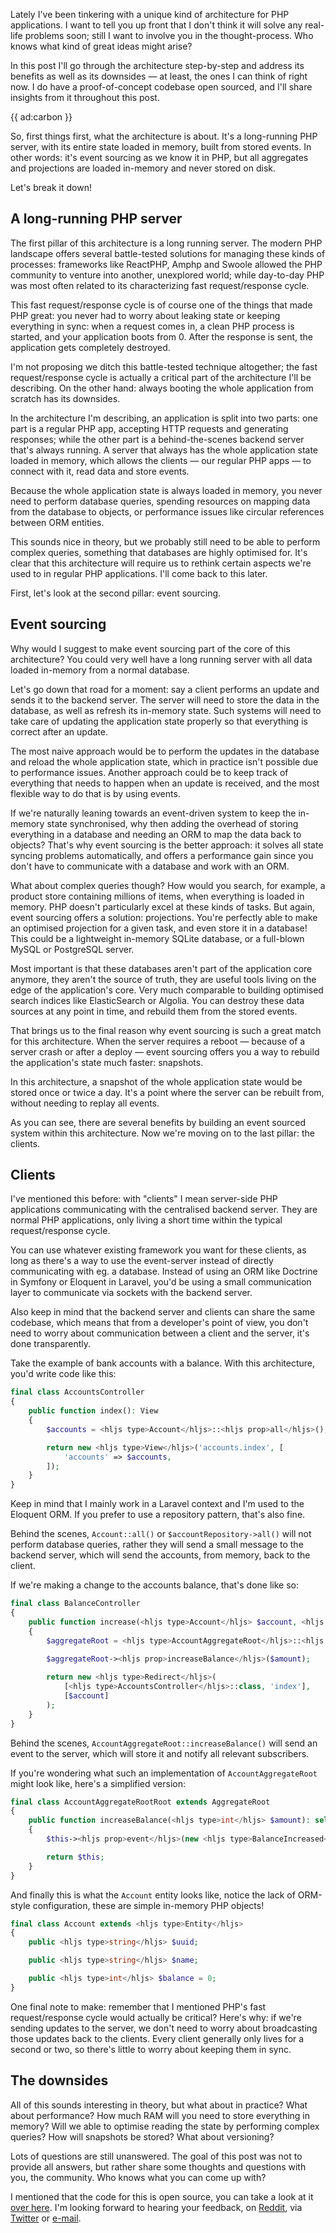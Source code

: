 Lately I've been tinkering with a unique kind of architecture for PHP applications. I want to tell you up front that I don't think it will solve any real-life problems soon; still I want to involve you in the thought-process. Who knows what kind of great ideas might arise?

In this post I'll go through the architecture step-by-step and address its benefits as well as its downsides — at least, the ones I can think of right now. I do have a proof-of-concept codebase open sourced, and I'll share insights from it throughout this post.

{{ ad:carbon }}

So, first things first, what the architecture is about. It's a long-running PHP server, with its entire state loaded in memory, built from stored events. In other words: it's event sourcing as we know it in PHP, but all aggregates and projections are loaded in-memory and never stored on disk.

Let's break it down!

## A long-running PHP server

The first pillar of this architecture is a long running server. The modern PHP landscape offers several battle-tested solutions for managing these kinds of processes: frameworks like ReactPHP, Amphp and Swoole allowed the PHP community to venture into another, unexplored world; while day-to-day PHP was most often related to its characterizing fast request/response cycle.

This fast request/response cycle is of course one of the things that made PHP great: you never had to worry about leaking state or keeping everything in sync: when a request comes in, a clean PHP process is started, and your application boots from 0. After the response is sent, the application gets completely destroyed.

I'm not proposing we ditch this battle-tested technique altogether; the fast request/response cycle is actually a critical part of the architecture I'll be describing. On the other hand: always booting the whole application from scratch has its downsides. 

In the architecture I'm describing, an application is split into two parts: one part is a regular PHP app, accepting HTTP requests and generating responses; while the other part is a behind-the-scenes backend server that's always running. A server that always has the whole application state loaded in memory, which allows the clients — our regular PHP apps — to connect with it, read data and store events.

Because the whole application state is always loaded in memory, you never need to perform database queries, spending resources on mapping data from the database to objects, or performance issues like circular references between ORM entities.

This sounds nice in theory, but we probably still need to be able to perform complex queries, something that databases are highly optimised for. It's clear that this architecture will require us to rethink certain aspects we're used to in regular PHP applications. I'll come back to this later.

First, let's look at the second pillar: event sourcing.

## Event sourcing 

Why would I suggest to make event sourcing part of the core of this architecture? You could very well have a long running server with all data loaded in-memory from a normal database.

Let's go down that road for a moment: say a client performs an update and sends it to the backend server. The server will need to store the data in the database, as well as refresh its in-memory state. Such systems will need to take care of updating the application state properly so that everything is correct after an update.
 
The most naive approach would be to perform the updates in the database and reload the whole application state, which in practice isn't possible due to performance issues. Another approach could be to keep track of everything that needs to happen when an update is received, and the most flexible way to do that is by using events.

If we're naturally leaning towards an event-driven system to keep the in-memory state synchronised, why then adding the overhead of storing everything in a database and needing an ORM to map the data back to objects? That's why event sourcing is the better approach: it solves all state syncing problems automatically, and offers a performance gain since you don't have to communicate with a database and work with an ORM.

What about complex queries though? How would you search, for example, a product store containing millions of items, when everything is loaded in memory. PHP doesn't particularly excel at these kinds of tasks. But again, event sourcing offers a solution: projections. You're perfectly able to make an optimised projection for a given task, and even store it in a database! This could be a lightweight in-memory SQLite database, or a full-blown MySQL or PostgreSQL server. 

Most important is that these databases aren't part of the application core anymore, they aren't the source of truth, they are useful tools living on the edge of the application's core. Very much comparable to building optimised search indices like ElasticSearch or Algolia. You can destroy these data sources at any point in time, and rebuild them from the stored events. 

That brings us to the final reason why event sourcing is such a great match for this architecture. When the server requires a reboot — because of a server crash or after a deploy — event sourcing offers you a way to rebuild the application's state much faster: snapshots.

In this architecture, a snapshot of the whole application state would be stored once or twice a day. It's a point where the server can be rebuilt from, without needing to replay all events.

As you can see, there are several benefits by building an event sourced system within this architecture. Now we're moving on to the last pillar: the clients.

## Clients

I've mentioned this before: with "clients" I mean server-side PHP applications communicating with the centralised backend server. They are normal PHP applications, only living a short time within the typical request/response cycle.

You can use whatever existing framework you want for these clients, as long as there's a way to use the event-server instead of directly communicating with eg. a database. Instead of using an ORM like Doctrine in Symfony or Eloquent in Laravel, you'd be using a small communication layer to communicate via sockets with the backend server.

Also keep in mind that the backend server and clients can share the same codebase, which means that from a developer's point of view, you don't need to worry about communication between a client and the server, it's done transparently.

Take the example of bank accounts with a balance. With this architecture, you'd write code like this:

```php
final class AccountsController
{
    public function index(): View
    {
        $accounts = <hljs type>Account</hljs>::<hljs prop>all</hljs>();

        return new <hljs type>View</hljs>('accounts.index', [
            'accounts' => $accounts,
        ]);
    }
}
``` 

Keep in mind that I mainly work in a Laravel context and I'm used to the Eloquent ORM. If you prefer to use a repository pattern, that's also fine.

Behind the scenes, `Account::all()` or `$accountRepository->all()` will not perform database queries, rather they will send a small message to the backend server, which will send the accounts, from memory, back to the client.

If we're making a change to the accounts balance, that's done like so:

```php
final class BalanceController
{
    public function increase(<hljs type>Account</hljs> $account, <hljs type>int</hljs> $amount): Redirect
    {
        $aggregateRoot = <hljs type>AccountAggregateRoot</hljs>::<hljs prop>find</hljs>($account);
   
        $aggregateRoot-><hljs prop>increaseBalance</hljs>($amount);

        return new <hljs type>Redirect</hljs>(
            [<hljs type>AccountsController</hljs>::class, 'index'], 
            [$account]
        );
    }
}
```

Behind the scenes, `AccountAggregateRoot::increaseBalance()` will send an event to the server, which will store it and notify all relevant subscribers.

If you're wondering what such an implementation of `AccountAggregateRoot` might look like, here's a simplified version:

```php
final class AccountAggregateRootRoot extends AggregateRoot
{
    public function increaseBalance(<hljs type>int</hljs> $amount): self
    {
        $this-><hljs prop>event</hljs>(new <hljs type>BalanceIncreased</hljs>($amount));

        return $this;
    }
}
```

And finally this is what the `Account` entity looks like, notice the lack of ORM-style configuration, these are simple in-memory PHP objects!

```php
final class Account extends <hljs type>Entity</hljs>
{
    public <hljs type>string</hljs> $uuid;

    public <hljs type>string</hljs> $name;

    public <hljs type>int</hljs> $balance = 0;
}
```

One final note to make: remember that I mentioned PHP's fast request/response cycle would actually be critical? Here's why: if we're sending updates to the server, we don't need to worry about broadcasting those updates back to the clients. Every client generally only lives for a second or two, so there's little to worry about keeping them in sync.

## The downsides

All of this sounds interesting in theory, but what about in practice? What about performance? How much RAM will you need to store everything in memory? Will we able to optimise reading the state by performing complex queries? How will snapshots be stored? What about versioning?

Lots of questions are still unanswered. The goal of this post was not to provide all answers, but rather share some thoughts and questions with you, the community. Who knows what you can come up with? 

I mentioned that the code for this is open source, you can take a look at it [over here](*https://github.com/spatie/event-server). I'm looking forward to hearing your feedback, on [Reddit](*https://www.reddit.com/r/PHP/comments/fk3qne/event_driven_application_server_in_php/?), via [Twitter](*https://twitter.com/brendt_gd) or [e-mail](mailto:brendt@stitcher.io).
